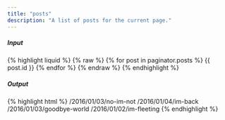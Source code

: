 ```yaml
---
title: "posts"
description: "A list of posts for the current page."
---
```

##### Input

{% highlight liquid %}
{% raw %}
{% for post in paginator.posts %}
  {{ post.id }}
{% endfor %}
{% endraw %}
{% endhighlight %}

##### Output

{% highlight html %}
/2016/01/03/no-im-not /2016/01/04/im-back /2016/01/03/goodbye-world /2016/01/02/im-fleeting
{% endhighlight %}
